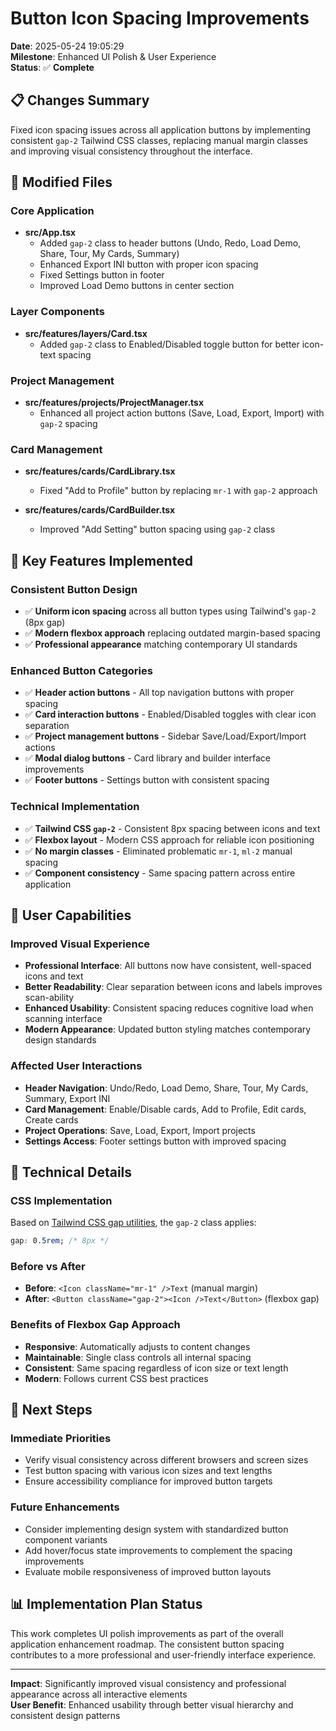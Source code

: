 # Button Icon Spacing Improvements

**Date**: 2025-05-24 19:05:29  
**Milestone**: Enhanced UI Polish & User Experience  
**Status**: ✅ **Complete**

## 📋 Changes Summary

Fixed icon spacing issues across all application buttons by implementing consistent `gap-2` Tailwind CSS classes, replacing manual margin classes and improving visual consistency throughout the interface.

## 📁 Modified Files

### Core Application
- **src/App.tsx**
  - Added `gap-2` class to header buttons (Undo, Redo, Load Demo, Share, Tour, My Cards, Summary)
  - Enhanced Export INI button with proper icon spacing
  - Fixed Settings button in footer
  - Improved Load Demo buttons in center section

### Layer Components  
- **src/features/layers/Card.tsx**
  - Added `gap-2` class to Enabled/Disabled toggle button for better icon-text spacing

### Project Management
- **src/features/projects/ProjectManager.tsx**
  - Enhanced all project action buttons (Save, Load, Export, Import) with `gap-2` spacing

### Card Management
- **src/features/cards/CardLibrary.tsx**
  - Fixed "Add to Profile" button by replacing `mr-1` with `gap-2` approach
  
- **src/features/cards/CardBuilder.tsx**
  - Improved "Add Setting" button spacing using `gap-2` class

## 🎯 Key Features Implemented

### **Consistent Button Design**
- ✅ **Uniform icon spacing** across all button types using Tailwind's `gap-2` (8px gap)
- ✅ **Modern flexbox approach** replacing outdated margin-based spacing
- ✅ **Professional appearance** matching contemporary UI standards

### **Enhanced Button Categories**
- ✅ **Header action buttons** - All top navigation buttons with proper spacing
- ✅ **Card interaction buttons** - Enabled/Disabled toggles with clear icon separation  
- ✅ **Project management buttons** - Sidebar Save/Load/Export/Import actions
- ✅ **Modal dialog buttons** - Card library and builder interface improvements
- ✅ **Footer buttons** - Settings button with consistent spacing

### **Technical Implementation**
- ✅ **Tailwind CSS `gap-2`** - Consistent 8px spacing between icons and text
- ✅ **Flexbox layout** - Modern CSS approach for reliable icon positioning
- ✅ **No margin classes** - Eliminated problematic `mr-1`, `ml-2` manual spacing
- ✅ **Component consistency** - Same spacing pattern across entire application

## 👤 User Capabilities

### **Improved Visual Experience**
- **Professional Interface**: All buttons now have consistent, well-spaced icons and text
- **Better Readability**: Clear separation between icons and labels improves scan-ability  
- **Enhanced Usability**: Consistent spacing reduces cognitive load when scanning interface
- **Modern Appearance**: Updated button styling matches contemporary design standards

### **Affected User Interactions**
- **Header Navigation**: Undo/Redo, Load Demo, Share, Tour, My Cards, Summary, Export INI
- **Card Management**: Enable/Disable cards, Add to Profile, Edit cards, Create cards
- **Project Operations**: Save, Load, Export, Import projects  
- **Settings Access**: Footer settings button with improved spacing

## 🔧 Technical Details

### **CSS Implementation**
Based on [Tailwind CSS gap utilities](https://tailwindcss.com/docs/gap), the `gap-2` class applies:
```css
gap: 0.5rem; /* 8px */
```

### **Before vs After**
- **Before**: `<Icon className="mr-1" />Text` (manual margin)
- **After**: `<Button className="gap-2"><Icon />Text</Button>` (flexbox gap)

### **Benefits of Flexbox Gap Approach**
- **Responsive**: Automatically adjusts to content changes
- **Maintainable**: Single class controls all internal spacing  
- **Consistent**: Same spacing regardless of icon size or text length
- **Modern**: Follows current CSS best practices

## 🚀 Next Steps

### **Immediate Priorities**
- Verify visual consistency across different browsers and screen sizes
- Test button spacing with various icon sizes and text lengths
- Ensure accessibility compliance for improved button targets

### **Future Enhancements**  
- Consider implementing design system with standardized button component variants
- Add hover/focus state improvements to complement the spacing improvements
- Evaluate mobile responsiveness of improved button layouts

## 📊 Implementation Plan Status

This work completes UI polish improvements as part of the overall application enhancement roadmap. The consistent button spacing contributes to a more professional and user-friendly interface experience.

---

**Impact**: Significantly improved visual consistency and professional appearance across all interactive elements  
**User Benefit**: Enhanced usability through better visual hierarchy and consistent design patterns 